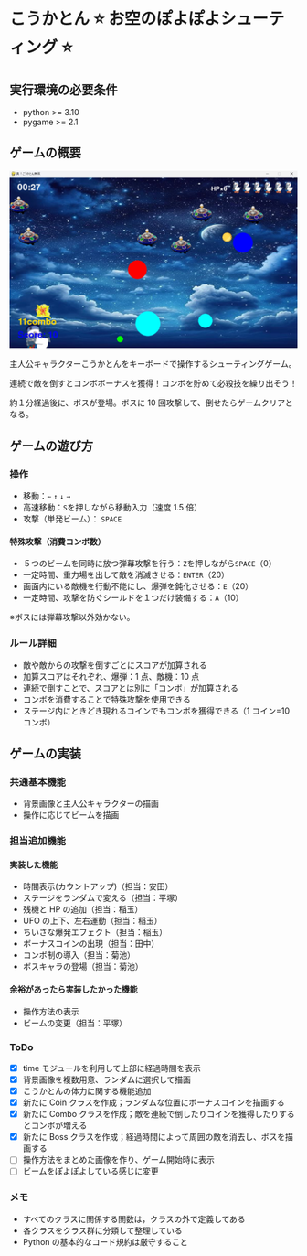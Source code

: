 # こうかとん ⭐ お空のぽよぽよシューティング ⭐

## 実行環境の必要条件

- python >= 3.10
- pygame >= 2.1

## ゲームの概要

![title](fig/screen_shot.jpg)

主人公キャラクターこうかとんをキーボードで操作するシューティングゲーム。

連続で敵を倒すとコンボボーナスを獲得！コンボを貯めて必殺技を繰り出そう！

約１分経過後に、ボスが登場。ボスに 10 回攻撃して、倒せたらゲームクリアとなる。

## ゲームの遊び方

### 操作

- 移動：`←` `↑` `↓` `→`
- 高速移動：`S`を押しながら移動入力（速度 1.5 倍）
- 攻撃（単発ビーム）： `SPACE`

#### 特殊攻撃（消費コンボ数）

- ５つのビームを同時に放つ弾幕攻撃を行う：`Z`を押しながら`SPACE`（0）
- 一定時間、重力場を出して敵を消滅させる：`ENTER`（20）
- 画面内にいる敵機を行動不能にし、爆弾を鈍化させる：`E`（20）
- 一定時間、攻撃を防ぐシールドを１つだけ装備する：`A`（10）

※ボスには弾幕攻撃以外効かない。

### ルール詳細

- 敵や敵からの攻撃を倒すごとにスコアが加算される
- 加算スコアはそれぞれ、爆弾：1 点、敵機：10 点
- 連続で倒すことで、スコアとは別に「コンボ」が加算される
- コンボを消費することで特殊攻撃を使用できる
- ステージ内にときどき現れるコインでもコンボを獲得できる（1 コイン=10 コンボ）

## ゲームの実装

### 共通基本機能

- 背景画像と主人公キャラクターの描画
- 操作に応じてビームを描画

### 担当追加機能

#### 実装した機能

- 時間表示(カウントアップ)（担当：安田）
- ステージをランダムで変える（担当：平塚）
- 残機と HP の追加（担当：稲玉）
- UFO の上下、左右運動（担当：稲玉）
- ちいさな爆発エフェクト（担当：稲玉）
- ボーナスコインの出現（担当：田中）
- コンボ制の導入（担当：菊池）
- ボスキャラの登場（担当：菊池）

#### 余裕があったら実装したかった機能

- 操作方法の表示
- ビームの変更（担当：平塚）

### ToDo

- [x] time モジュールを利用して上部に経過時間を表示
- [x] 背景画像を複数用意、ランダムに選択して描画
- [x] こうかとんの体力に関する機能追加
- [x] 新たに Coin クラスを作成；ランダムな位置にボーナスコインを描画する
- [x] 新たに Combo クラスを作成；敵を連続で倒したりコインを獲得したりするとコンボが増える
- [x] 新たに Boss クラスを作成；経過時間によって周囲の敵を消去し、ボスを描画する
- [ ] 操作方法をまとめた画像を作り、ゲーム開始時に表示
- [ ] ビームをぽよぽよしている感じに変更

### メモ

- すべてのクラスに関係する関数は，クラスの外で定義してある
- 各クラスをクラス群に分類して整理している
- Python の基本的なコード規約は厳守すること
